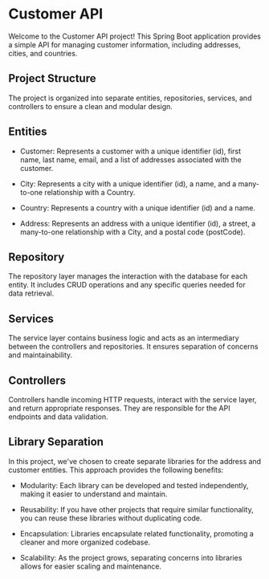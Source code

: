 # Customer API

Welcome to the Customer API project! This Spring Boot application provides a simple API for managing customer information, including addresses, cities, and countries.

## Project Structure

The project is organized into separate entities, repositories, services, and controllers to ensure a clean and modular design.

## Entities

- Customer:
Represents a customer with a unique identifier (id), first name, last name, email, and a list of addresses associated with the customer.

- City:
Represents a city with a unique identifier (id), a name, and a many-to-one relationship with a Country.

- Country:
Represents a country with a unique identifier (id) and a name.

- Address:
Represents an address with a unique identifier (id), a street, a many-to-one relationship with a City, and a postal code (postCode).

## Repository

The repository layer manages the interaction with the database for each entity. It includes CRUD operations and any specific queries needed for data retrieval.

## Services

The service layer contains business logic and acts as an intermediary between the controllers and repositories. It ensures separation of concerns and maintainability.

## Controllers

Controllers handle incoming HTTP requests, interact with the service layer, and return appropriate responses. They are responsible for the API endpoints and data validation.

## Library Separation

In this project, we've chosen to create separate libraries for the address and customer entities. This approach provides the following benefits:

- Modularity:
Each library can be developed and tested independently, making it easier to understand and maintain.

- Reusability:
If you have other projects that require similar functionality, you can reuse these libraries without duplicating code.

- Encapsulation:
Libraries encapsulate related functionality, promoting a cleaner and more organized codebase.

- Scalability:
As the project grows, separating concerns into libraries allows for easier scaling and maintenance.
